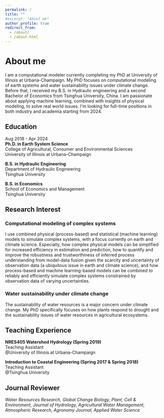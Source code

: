 ```yaml
---
permalink: /
title: ""
#excerpt: "About me"
author_profile: true
redirect_from:
  - /about/
  - /about.html
---
```


About me
=====
I am a computational modeler currently completing my PhD at University of Illinois at Urbana-Champaign. My PhD focuses on
computational modeling of earth systems and water sustainability issues under climate change. Before that, I received my B.S. in
Hydraulic engineering and a second Bachelor of Economics from Tsinghua University, China. I am passionate about applying machine learning,
combined with insights of physical modeling, to solve real world issues. I'm looking for full-time positions in both industry
and academia starting from 2024.

## Education

Aug 2018 - Apr 2024\
**Ph.D. in Earth System Science**\
College of Agricultural, Consumer and Environmental Sciences\
University of Illinois at Urbana-Champaign

**B.S. in Hydraulic Engineering**\
Department of Hydraulic Engineering\
Tsinghua University

**B.S. in Economics**\
School of Economics and Management\
Tsinghua University

## Research Interest

### Computational modeling of complex systems

I use combined physical (process-based) and statistical (machine learning) models to simulate complex systems, with
a focus currently on earth and climate science. Especially, how complex physical models can be simplified for increased efficiency in
estimation and prediction, how to quantify and improve the robustness and trustworthiness of inferred process understanding from model-data
fusion given the scarcity and uncertainty of observation data (a ubiquitous issue in earth and climate science), and how process-based and
machine learning-based models can be combined to reliably and efficiently simulate complex systems constrained by observation data of
varying uncertainties.

### Water sustainability under climate change

The sustainability of water resources is a major concern under climate change. My PhD specifically focuses on how plants respond to drought
and the sustainability issues of water resources in agricultural ecosystems.

## Teaching Experience

**NRES405 Watershed Hydrology (Spring 2019)**  
Teaching Assistant\
@University of Illinois at Urbana-Champaign

**Introduction to Coastal Engineering (Spring 2017 & Spring 2018)**  
Teaching Assistant\
@Tsinghua University

## Journal Reviewer

_Water Resources Research, Global Change Biology, Plant, Cell & Environment, Journal of Hydrology, Agricultural Water Management,
Atmospheric Research, Agronomy Journal, Applied Water Science_